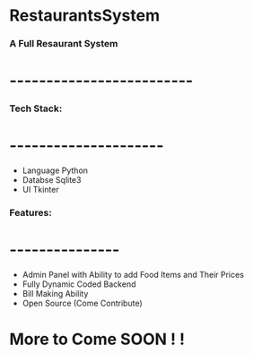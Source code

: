 # RestaurantsSystem

### A Full Resaurant System
# -------------------------

### Tech Stack:
# ---------------------
* Language Python
* Databse Sqlite3
* UI Tkinter

### Features:
# ---------------
* Admin Panel with Ability to add Food Items and Their Prices
* Fully Dynamic Coded Backend 
* Bill Making Ability
* Open Source (Come Contribute)

# More to Come SOON ! !
